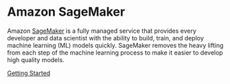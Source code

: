 # Amazon SageMaker

Amazon [SageMaker](https://aws.amazon.com/sagemaker/) is a fully managed service that provides every developer and data
scientist with the ability to build, train, and deploy machine learning (ML) models quickly. SageMaker removes the heavy
lifting from each step of the machine learning process to make it easier to develop high quality models.

[Getting Started](https://aws.amazon.com/sagemaker/getting-started/)